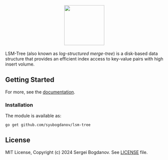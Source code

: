 <h2 align="center">
    <a href="https://github.com/syubogdanov/lsm-tree">
        <img src="https://raw.githubusercontent.com/syubogdanov/lsm-tree/main/branding/logo/lsm-tree.png" height="128px" width="128px">
    </a>
</h2>

LSM-Tree (also known as *log-structured merge-tree*) is a disk-based data structure that provides an
efficient index access to key-value pairs with high insert volume.

## Getting Started

For more, see the [documentation][github/docs].

### Installation

The module is available as:

```shell
go get github.com/syubogdanov/lsm-tree
```

## License

MIT License, Copyright (c) 2024 Sergei Bogdanov. See [LICENSE][github/license] file.

<!-- --- --- --- --- --- --- --- --- --- --- --- --- --- --- --- --- --- --- --- --- --- --- --- -->

[github/docs]: https://github.com/syubogdanov/lsm-tree/tree/main/docs/
[github/license]: https://github.com/syubogdanov/lsm-tree/tree/main/LICENSE
